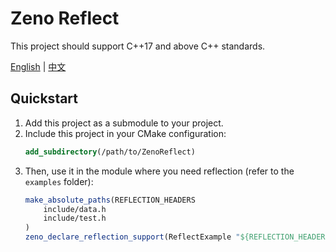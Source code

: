 # Zeno Reflect

This project should support C++17 and above C++ standards.

[English](docs/README-en.md) | [中文](docs/README-zh.md)

## Quickstart

1. Add this project as a submodule to your project.
2. Include this project in your CMake configuration:
    ```cmake
    add_subdirectory(/path/to/ZenoReflect)
    ```
3. Then, use it in the module where you need reflection (refer to the `examples` folder):
    ```cmake
    make_absolute_paths(REFLECTION_HEADERS 
        include/data.h
        include/test.h
    ) 
    zeno_declare_reflection_support(ReflectExample "${REFLECTION_HEADERS}")
    ```
